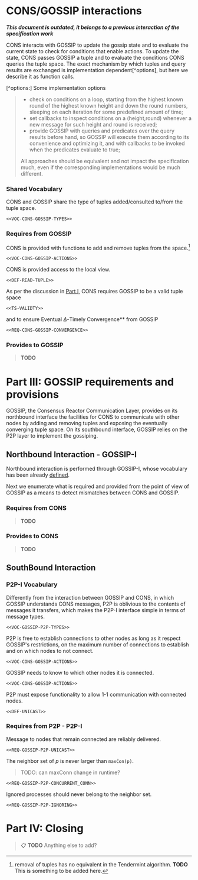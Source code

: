# CONS/GOSSIP interactions

***This document is outdated, it belongs to a previous interaction of the specification work***

CONS interacts with GOSSIP to update the gossip state and to evaluate the current state to check for conditions that enable actions.
To update the state, CONS passes GOSSIP a tuple and to evaluate the conditions CONS queries the tuple space.
The exact mechanism by which tuples and query results are exchanged is implementation dependent[^options], but here we describe it as function calls.

[^options:] Some implementation options
>
> - check on conditions on a loop, starting from the highest known round of the highest known height and down the round numbers, sleeping on each iteration for some predefined amount of time;
> - set callbacks to inspect conditions on a (height,round) whenever a new message for such height and round is received;
> - provide GOSSIP with queries and predicates over the query results before hand, so GOSSIP will execute them according to its convenience and optimizing it, and with callbacks to be invoked when the predicates evaluate to true;
>
> All approaches should be equivalent and not impact the specification much, even if the corresponding implementations would be much different.







### Shared Vocabulary

CONS and GOSSIP share the type of tuples added/consulted to/from the tuple space.

```qnt reactor.gen.qnt
<<VOC-CONS-GOSSIP-TYPES>>
```

### Requires from GOSSIP

CONS is provided with functions to add and remove tuples from the space.[^removal]

[^removal]: removal of tuples has no equivalent in the Tendermint algorithm. **TODO** This is something to be added here.

```qnt reactor.gen.qnt
<<VOC-CONS-GOSSIP-ACTIONS>>
```

CONS is provided access to the local view.


```qnt reactor.gen.qnt
<<DEF-READ-TUPLE>>
```


As per the discussion in [Part I](#part-1-background), CONS requires GOSSIP to be a valid tuple space

```qnt reactor.gen.qnt
<<TS-VALIDTY>>
```

and to ensure Eventual $\Delta$-Timely Convergence** from GOSSIP

```qnt reactor.gen.qnt
<<REQ-CONS-GOSSIP-CONVERGENCE>>
```


### Provides to GOSSIP

> **TODO**





# Part III: GOSSIP requirements and provisions
GOSSIP, the Consensus Reactor Communication Layer, provides on its northbound interface the facilities for CONS to communicate with other nodes by adding and removing tuples and exposing the eventually converging tuple space.
On its southbound interface, GOSSIP relies on the P2P layer to implement the gossiping.

## Northbound Interaction - GOSSIP-I
Northbound interaction is performed through GOSSIP-I, whose vocabulary has been already [defined](#gossip-i-vocabulary).

Next we enumerate what is required and provided from the point of view of GOSSIP as a means to detect mismatches between CONS and GOSSIP.


### Requires from CONS
> **TODO**

### Provides to CONS
> **TODO**


## SouthBound Interaction

### P2P-I Vocabulary

Differently from the interaction between GOSSIP and CONS, in which GOSSIP understands CONS messages, P2P is oblivious to the contents of messages it transfers, which makes the P2P-I interface simple in terms of message types.

```qnt reactor.gen.qnt
<<VOC-GOSSIP-P2P-TYPES>>
```


P2P is free to establish connections to other nodes as long as it respect GOSSIP's restrictions, on the maximum number of connections to establish and on which nodes to not connect.

```qnt reactor.gen.qnt
<<VOC-CONS-GOSSIP-ACTIONS>>
```

GOSSIP needs to know to which other nodes it is connected.

```qnt reactor.gen.qnt
<<VOC-CONS-GOSSIP-ACTIONS>>
```

P2P must expose functionality to allow 1-1 communication with connected nodes.

```qnt reactor.gen.qnt
<<DEF-UNICAST>>
```

### Requires from P2P - P2P-I
Message to nodes that remain connected are reliably delivered.

```qnt reactor.gen.qnt
<<REQ-GOSSIP-P2P-UNICAST>>
```

The neighbor set of $p$ is never larger than `maxCon(p)`.
> TODO: can maxConn change in runtime?


```qnt reactor.gen.qnt
<<REQ-GOSSIP-P2P-CONCURRENT_CONN>>
```

Ignored processes should never belong to the neighbor set.

```qnt reactor.gen.qnt
<<REQ-GOSSIP-P2P-IGNORING>>
```




# Part IV: Closing

> :clipboard: **TODO** Anything else to add?









[1]: https://arxiv.org/abs/1807.0493 "The latest gossip on BFT consensus"
[2]: https://github.com/tendermint/tendermint/blob/master/docs/architecture/adr-052-tendermint-mode.md "ADR 052: Tendermint Mode"
